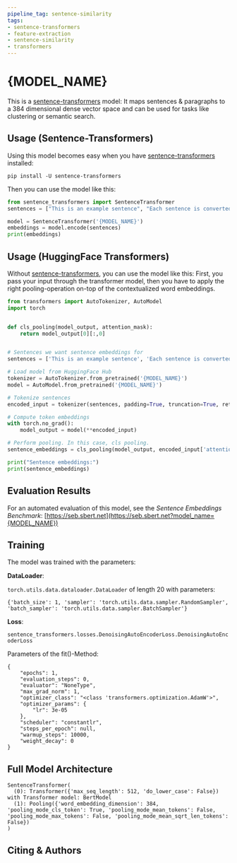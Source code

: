```yaml
---
pipeline_tag: sentence-similarity
tags:
- sentence-transformers
- feature-extraction
- sentence-similarity
- transformers
---
```


# {MODEL_NAME}

This is a [sentence-transformers](https://www.SBERT.net) model: It maps sentences & paragraphs to a 384 dimensional dense vector space and can be used for tasks like clustering or semantic search.

<!--- Describe your model here -->

## Usage (Sentence-Transformers)

Using this model becomes easy when you have [sentence-transformers](https://www.SBERT.net) installed:

```
pip install -U sentence-transformers
```

Then you can use the model like this:

```python
from sentence_transformers import SentenceTransformer
sentences = ["This is an example sentence", "Each sentence is converted"]

model = SentenceTransformer('{MODEL_NAME}')
embeddings = model.encode(sentences)
print(embeddings)
```



## Usage (HuggingFace Transformers)
Without [sentence-transformers](https://www.SBERT.net), you can use the model like this: First, you pass your input through the transformer model, then you have to apply the right pooling-operation on-top of the contextualized word embeddings.

```python
from transformers import AutoTokenizer, AutoModel
import torch


def cls_pooling(model_output, attention_mask):
    return model_output[0][:,0]


# Sentences we want sentence embeddings for
sentences = ['This is an example sentence', 'Each sentence is converted']

# Load model from HuggingFace Hub
tokenizer = AutoTokenizer.from_pretrained('{MODEL_NAME}')
model = AutoModel.from_pretrained('{MODEL_NAME}')

# Tokenize sentences
encoded_input = tokenizer(sentences, padding=True, truncation=True, return_tensors='pt')

# Compute token embeddings
with torch.no_grad():
    model_output = model(**encoded_input)

# Perform pooling. In this case, cls pooling.
sentence_embeddings = cls_pooling(model_output, encoded_input['attention_mask'])

print("Sentence embeddings:")
print(sentence_embeddings)
```



## Evaluation Results

<!--- Describe how your model was evaluated -->

For an automated evaluation of this model, see the *Sentence Embeddings Benchmark*: [https://seb.sbert.net](https://seb.sbert.net?model_name={MODEL_NAME})


## Training
The model was trained with the parameters:

**DataLoader**:

`torch.utils.data.dataloader.DataLoader` of length 20 with parameters:
```
{'batch_size': 1, 'sampler': 'torch.utils.data.sampler.RandomSampler', 'batch_sampler': 'torch.utils.data.sampler.BatchSampler'}
```

**Loss**:

`sentence_transformers.losses.DenoisingAutoEncoderLoss.DenoisingAutoEncoderLoss` 

Parameters of the fit()-Method:
```
{
    "epochs": 1,
    "evaluation_steps": 0,
    "evaluator": "NoneType",
    "max_grad_norm": 1,
    "optimizer_class": "<class 'transformers.optimization.AdamW'>",
    "optimizer_params": {
        "lr": 3e-05
    },
    "scheduler": "constantlr",
    "steps_per_epoch": null,
    "warmup_steps": 10000,
    "weight_decay": 0
}
```


## Full Model Architecture
```
SentenceTransformer(
  (0): Transformer({'max_seq_length': 512, 'do_lower_case': False}) with Transformer model: BertModel 
  (1): Pooling({'word_embedding_dimension': 384, 'pooling_mode_cls_token': True, 'pooling_mode_mean_tokens': False, 'pooling_mode_max_tokens': False, 'pooling_mode_mean_sqrt_len_tokens': False})
)
```

## Citing & Authors

<!--- Describe where people can find more information -->